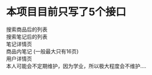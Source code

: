 # 本项目目前只写了5个接口
  搜索商品后的列表   
  搜索笔记后的列表   
  笔记详情页   
  商品内笔记 (一般最大只有16页)   
  用户详情页   
本人可能会不定期维护，因为学业，所以极大程度会不维护....
